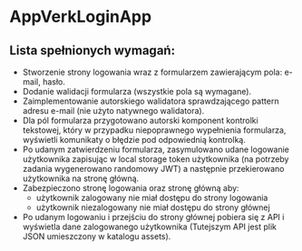 <h1>AppVerkLoginApp</h1>

<h2>Lista spełnionych wymagań:</h1>
<ul>
  <li>
    Stworzenie strony logowania wraz z formularzem zawierającym pola: e-mail,
    hasło.
  </li>
  <li>Dodanie walidacji formularza (wszystkie pola są wymagane).</li>
  <li>
    Zaimplementowanie autorskiego walidatora sprawdzającego pattern adresu e-mail (nie
    użyto natywnego walidatora).
  </li>
  <li>
    Dla pól formularza przygotowano autorski komponent kontrolki tekstowej, który w
    przypadku niepoprawnego wypełnienia formularza, wyświetli komunikaty o
    błędzie pod odpowiednią kontrolką.
  </li>
  <li>
    Po udanym zatwierdzeniu formularza, zasymulowano udane logowanie
    użytkownika zapisując w local storage token użytkownika (na potrzeby
    zadania wygenerowano randomowy JWT) a następnie przekierowano
    użytkownika na stronę główną.
  </li>
  <li>
    Zabezpieczono stronę logowania oraz stronę główną aby:
    <ul>
      <li>użytkownik zalogowany nie miał dostępu do strony logowania</li>
      <li>użytkownik niezalogowany nie miał dostępu do strony głównej</li>
    </ul>
  </li>
  <li>
    Po udanym logowaniu i przejściu do strony głównej pobiera się z API i wyświetla
    dane zalogowanego użytkownika (Tutejszym API jest plik JSON umieszczony w
    katalogu assets).
  </li>
</ul>
